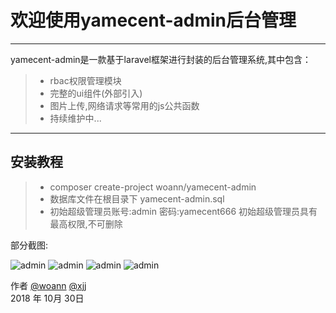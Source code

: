 # 欢迎使用yamecent-admin后台管理


------

yamecent-admin是一款基于laravel框架进行封装的后台管理系统,其中包含：

> * rbac权限管理模块
> * 完整的ui组件(外部引入)
> * 图片上传,网络请求等常用的js公共函数
> * 持续维护中...


------

## 安装教程

> * composer create-project woann/yamecent-admin
> * 数据库文件在根目录下 yamecent-admin.sql
> * 初始超级管理员账号:admin  密码:yamecent666  初始超级管理员具有最高权限,不可删除


[1]: https://www.woann.cn
[2]: http://xjj.woann.cn

部分截图:

![admin](https://www.woann.cn/data/uploads/20181030/58f690bb811c62f417c7d3deb8508e7d.png)
![admin](https://www.woann.cn/data/uploads/20181030/64edd12357e3d5012efd8aba1d71da69.png)
![admin](https://www.woann.cn/data/uploads/20181031/963a14bd20bcdd8fcb5a2e0cd5be2111.png)
![admin](https://www.woann.cn/data/uploads/20181031/366b35386620019dbe1052a3eee7b924.png)

作者 [@woann][1]  [@xjj][2]   
2018 年 10月 30日    
